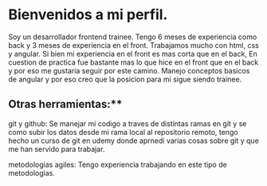 # Bienvenidos a mi perfil.
Soy un desarrollador frontend trainee. Tengo 6 meses de experiencia como back y 3 meses de experiencia en el front.
Trabajamos mucho con html, css y angular. Si bien mi experiencia en el front es mas corta que en el back, En cuestion de practica fue bastante mas lo que hice en el 
front que en el back y por eso me gustaria seguir por este camino.
Manejo conceptos basicos de angular y por eso creo que la posicion para mi sigue siendo trainee.

## Otras herramientas:**
git y github:
Se manejar mi codigo a traves de distintas ramas en git y se como subir los datos desde mi rama local al repositorio remoto, tengo hecho un curso de git en udemy 
donde aprnedi varias cosas sobre git y que me han servido para trabajar.

metodologias agiles: Tengo experiencia trabajando en este tipo de metodologias.

